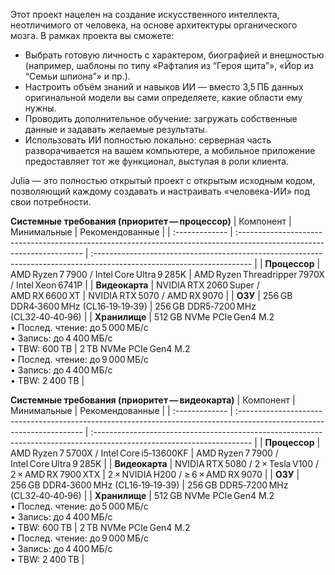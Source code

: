 Этот проект нацелен на создание искусственного интеллекта, неотличимого от человека, на основе архитектуры органического мозга. В рамках проекта вы сможете:

* Выбрать готовую личность с характером, биографией и внешностью (например, шаблоны по типу «Рафталия из “Героя щита”», «Йор из “Семьи шпиона”» и пр.).
* Настроить объём знаний и навыков ИИ — вместо 3,5 ПБ данных оригинальной модели вы сами определяете, какие области ему нужны.
* Проводить дополнительное обучение: загружать собственные данные и задавать желаемые результаты.
* Использовать ИИ полностью локально: серверная часть разворачивается на вашем компьютере, а мобильное приложение предоставляет тот же функционал, выступая в роли клиента.

Julia — это полностью открытый проект с открытым исходным кодом, позволяющий каждому создавать и настраивать «человека-ИИ» под свои потребности.

**Системные требования (приоритет — процессор)**
| Компонент      | Минимальные                                                                                                            | Рекомендованные                                                                                                        |
| :------------- | :--------------------------------------------------------------------------------------------------------------------- | :--------------------------------------------------------------------------------------------------------------------- |
| **Процессор**  | AMD Ryzen 7 7900 / Intel Core Ultra 9 285K                                                                             | AMD Ryzen Threadripper 7970X / Intel Xeon 6741P                                                                        |
| **Видеокарта** | NVIDIA RTX 2060 Super / AMD RX 6600 XT                                                                                 | NVIDIA RTX 5070 / AMD RX 9070                                                                                          |
| **ОЗУ**        | 256 GB DDR4‑3600 MHz (CL16‑19‑19‑39)                                                                                   | 256 GB DDR5‑7200 MHz (CL32‑40‑40‑96)                                                                                   |
| **Хранилище**  | 512 GB NVMe PCIe Gen4 M.2<br>• Послед. чтение: до 5 000 МБ/с<br>• Запись: до 4 400 МБ/с<br>• TBW: 600 TB               | 2 TB NVMe PCIe Gen4 M.2<br>• Послед. чтение: до 9 000 МБ/с<br>• Запись: до 4 400 МБ/с<br>• TBW: 2 400 TB |


**Системные требования (приоритет — видеокарта)**
| Компонент      | Минимальные                                                                                                            | Рекомендованные                                                                                                        |
| :------------- | :--------------------------------------------------------------------------------------------------------------------- | :--------------------------------------------------------------------------------------------------------------------- |
| **Процессор**  | AMD Ryzen 7 5700X / Intel Core i5‑13600KF                                                                              | AMD Ryzen 7 7900 / Intel Core Ultra 9 285K                                                                             |
| **Видеокарта** | NVIDIA RTX 5080 / 2 × Tesla V100 / 2 × AMD RX 7900 XTX                                                                 | 2 × NVIDIA H200 / ≥ 6 × AMD RX 9070                                                                                    |
| **ОЗУ**        | 256 GB DDR4‑3600 MHz (CL16‑19‑19‑39)                                                                                   | 256 GB DDR5‑7200 MHz (CL32‑40‑40‑96)                                                                                   |
| **Хранилище**  | 512 GB NVMe PCIe Gen4 M.2<br>• Послед. чтение: до 5 000 МБ/с<br>• Запись: до 4 400 МБ/с<br>• TBW: 600 TB               | 2 TB NVMe PCIe Gen4 M.2<br>• Послед. чтение: до 9 000 МБ/с<br>• Запись: до 4 400 МБ/с<br>• TBW: 2 400 TB |
